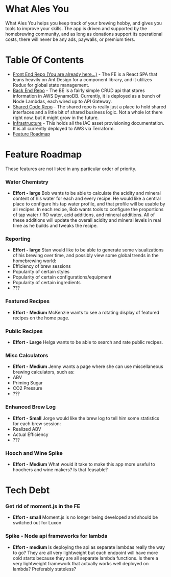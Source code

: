 # What Ales You
What Ales You helps you keep track of your brewing hobby, and gives you tools to improve your skills. The app is driven and supported by the homebrewing community, and as long as donations support its operational costs, there will never be any ads, paywalls, or premium tiers.

# Table Of Contents
- [Front End Repo (You are already here...)](https://github.com/willitsw/brewing-frontend) - The FE is a React SPA that leans heavily on Ant Design for a component library, and it utilizes Redux for global state management.
- [Back End Repo](https://github.com/willitsw/brewing-backend) - The BE is a fairly simple CRUD api that stores information in AWS DynamoDB. Currently, it is deployed as a bunch of Node Lambdas, each wired up to API Gateway.
- [Shared Code Repo](https://github.com/willitsw/brewing-shared) - The shared repo is really just a place to hold shared interfaces and a little bit of shared business logic. Not a whole lot there right now, but it might grow in the future.
- [Infrastructure](https://github.com/willitsw/brewing-infra) - This holds all the IAC asset provisioning documentation. It is all currently deployed to AWS via Terraform.
- [Feature Roadmap](#feature-roadmap)


# Feature Roadmap
These features are not listed in any particular order of priority.

### Water Chemistry
- **Effort - large**
Bob wants to be able to calculate the acidity and mineral content of his water for each and every recipe. He would like a central place to configure his tap water profile, and that profile will be usable by all recipes. In each recipe, Bob wants tools to configure the proportions of tap water / RO water, acid additions, and mineral additions. All of these additions will update the overall acidity and mineral levels in real time as he builds and tweaks the recipe.

### Reporting
- **Effort - large**
Stan would like to be able to generate some visualizations of his brewing over time, and possibly view some global trends in the homebrewing world:
- Efficiency of brew sessions
- Popularity of certain styles
- Popularity of certain configurations/equipment
- Popularity of certain ingredients
- ???

### Featured Recipes
- **Effort - Medium**
McKenzie wants to see a rotating display of featured recipes on the home page.

### Public Recipes
- **Effort - Large**
Helga wants to be able to search and rate public recipes.

### Misc Calculators
- **Effort - Medium**
Jenny wants a page where she can use miscellaneous brewing calculators, such as:
- ABV
- Priming Sugar
- CO2 Pressure
- ???

### Enhanced Brew Log
- **Effort - Small**
Jorge would like the brew log to tell him some statistics for each brew session:
- Realized ABV
- Actual Efficiency
- ???

### Hooch and Wine Spike
- **Effort - Medium**
What would it take to make this app more useful to hoochers and wine makers? Is that feasable?


# Tech Debt

### Get rid of moment.js in the FE
- **Effort - small**
Moment.js is no longer being developed and should be switched out for Luxon

### Spike - Node api frameworks for lambda
- **Effort - medium**
Is deploying the api as separate lambdas really the way to go? They are all very lightweight but each endpoint will have more cold starts because they are all separate lambda functions. Is there a very lightweight framework that actually works well deployed on lambda? Preferably stateless?
